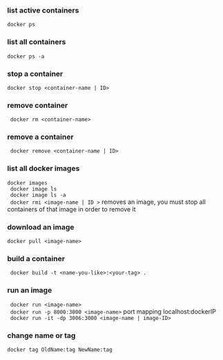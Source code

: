 
### list active containers
```docker ps ```<br/>

### list all containers
```docker ps -a ```<br/>

### stop a container 
```docker stop <container-name | ID> ``` <br/>

### remove container
``` docker rm <container-name>```<br/>

### remove a container
``` docker remove <container-name | ID>``` <br/>

### list all docker images
``` docker images ```<br/>
``` docker image ls``` <br/>
``` docker image ls -a``` <br/>
``` docker rmi <image-name | ID >``` removes an image, you must stop all containers of that image in order to remove it<br/> 

### download an image
```docker pull <image-name>``` <br/>

### build a container
``` docker build -t <name-you-like>:<your-tag> .```

### run an image
``` docker run <image-name>``` <br/>
``` docker run -p 8000:3000 <image-name>``` port mapping localhost:dockerIP <br/>
``` docker run -it -dp 3006:3000 <image-name | image-ID>```

### change name or tag
```docker tag OldName:tag NewName:tag```<br/>







